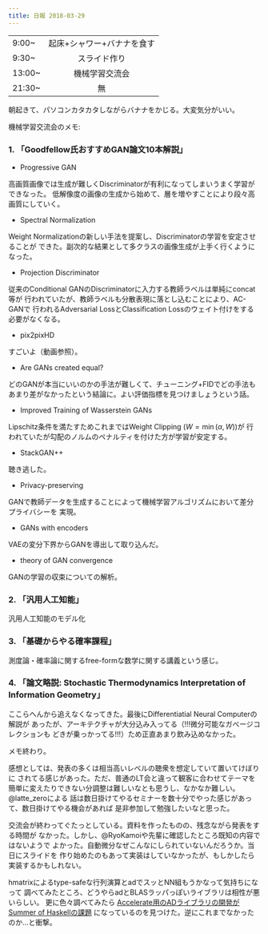 ```yaml
---
title: 日報 2018-03-29
---
```


|||
|:-|:-:|
|9:00~|起床+シャワー+バナナを食す|
|9:30~|スライド作り|
|13:00~|機械学習交流会|
|21:30~|無|

朝起きて、パソコンカタカタしながらバナナをかじる。大変気分がいい。

機械学習交流会のメモ:

### 1. 「Goodfellow氏おすすめGAN論文10本解説」

- Progressive GAN

高画質画像では生成が難しくDiscriminatorが有利になってしまいうまく学習ができなった。
低解像度の画像の生成から始めて、層を増やすことにより段々高画質にしていく。

- Spectral Normalization

Weight Normalizationの新しい手法を提案し、Discriminatorの学習を安定させることが
できた。副次的な結果として多クラスの画像生成が上手く行くようになった。

- Projection Discriminator

従来のConditional GANのDiscriminatorに入力する教師ラベルは単純にconcat等が
行われていたが、教師ラベルも分散表現に落とし込むことにより、AC-GANで
行われるAdversarial LossとClassification Lossのウェイト付けをする必要がなくなる。

- pix2pixHD

すごいよ（動画参照）。

- Are GANs created equal?

どのGANが本当にいいのかの手法が難しくて、チューニング+FIDでどの手法も
あまり差がなかったという結論に。よい評価指標を見つけましょうという話。

- Improved Training of Wasserstein GANs

Lipschitz条件を満たすためこれまではWeight Clipping ($W = \min(\alpha, W$))が
行われていたが勾配のノルムのペナルティを付けた方が学習が安定する。

- StackGAN++

聴き逃した。

- Privacy-preserving

GANで教師データを生成することによって機械学習アルゴリズムにおいて差分プライバシーを
実現。

- GANs with encoders

VAEの変分下界からGANを導出して取り込んだ。

- theory of GAN convergence

GANの学習の収束についての解析。

### 2. 「汎用人工知能」

汎用人工知能のモデル化

### 3. 「基礎からやる確率課程」 

測度論・確率論に関するfree-formな数学に関する講義という感じ。

### 4. 「論文略説: Stochastic Thermodynamics Interpretation of Information Geometry」

ここらへんから追えなくなってきた。最後にDifferentiatial Neural Computerの解説が
あったが、アーキテクチャが大分込み入ってる（!!!微分可能なガベージコレクションも
どきが乗っかってる!!!）ため正直あまり飲み込めなかった。

メモ終わり。

感想としては、発表の多くは相当高いレベルの聴衆を想定していて置いてけぼりに
されてる感じがあった。ただ、普通のLT会と違って観客に合わせてテーマを
簡単に変えたりできない分調整は難しいなとも思うし、なかなか難しい。@latte_zeroによる
話は数日掛けてやるセミナーを数十分でやった感じがあって、数日掛けてやる機会があれば
是非参加して勉強したいなと思った。

交流会が終わってぐたっとしている。資料を作ったものの、残念ながら発表をする時間が
なかった。しかし、@RyoKamoiや先輩に確認したところ既知の内容ではないようで
よかった。自動微分なぜこんなにしられていないんだろうか。当日にスライドを
作り始めたのもあって実装はしていなかったが、もしかしたら実装するかもしれない。

hmatrixによるtype-safeな行列演算とadでスッとNN組もうかなって気持ちになって
調べてみたところ、どうやらadとBLASラッパっぽいライブラリは相性が悪いらしい。
更に色々調べてみたら
[Accelerate用のADライブラリの開発がSummer of Haskellの課題](https://summer.haskell.org/ideas.html#accelerate-automatic-differentiation)
になっているのを見つけた。逆にこれまでなかったのか...と衝撃。

